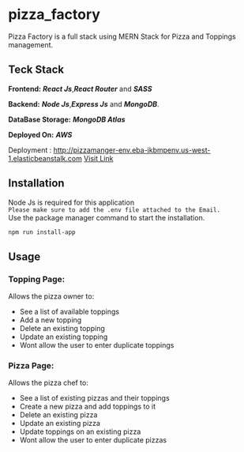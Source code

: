 # pizza_factory
Pizza Factory is a full stack using MERN Stack for Pizza and Toppings management.

## Teck Stack
**Frontend:**
***React Js***,***React Router*** and ***SASS***

**Backend:**
***Node Js***,***Express Js*** and ***MongoDB***.

**DataBase Storage:**
***MongoDB Atlas***

**Deployed On:** ***AWS***

Deployment : http://pizzamanger-env.eba-jkbmpenv.us-west-1.elasticbeanstalk.com 
[Visit Link](http://pizzamanger-env.eba-jkbmpenv.us-west-1.elasticbeanstalk.com/)
## Installation
Node Js is required for this application\
`Please make sure to add the .env file attached to the Email.`\
Use the package manager command to start the installation.

```bash
npm run install-app
```

## Usage
### Topping Page:
Allows the pizza owner to:
* See a list of available toppings 
* Add a new topping 
* Delete an existing topping 
* Update an existing topping
* Wont allow the user to enter duplicate toppings

### Pizza Page:
Allows the pizza chef to:
* See a list of existing pizzas and their toppings 
* Create a new pizza and add toppings to it 
* Delete an existing pizza 
* Update an existing pizza 
* Update toppings on an existing pizza
* Wont allow the user to enter duplicate pizzas
